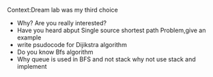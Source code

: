Context:Dream lab was my third choice
- Why? Are you really interested?
- Have you heard abput Single source shortest path Problem,give an example
- write psudocode for Dijikstra algorithm
- Do you know Bfs algorithm
- Why queue is used in BFS and not stack why not use stack and implement
